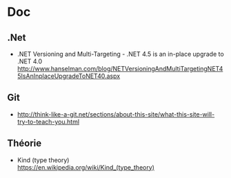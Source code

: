 # Doc

## .Net
* .NET Versioning and Multi-Targeting - .NET 4.5 is an in-place upgrade to .NET 4.0  
  http://www.hanselman.com/blog/NETVersioningAndMultiTargetingNET45IsAnInplaceUpgradeToNET40.aspx
  
## Git

* http://think-like-a-git.net/sections/about-this-site/what-this-site-will-try-to-teach-you.html

## Théorie

* Kind (type theory)  
  https://en.wikipedia.org/wiki/Kind_(type_theory)
